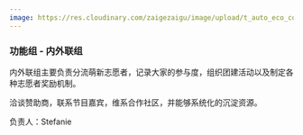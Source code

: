 ```yaml
---
image: https://res.cloudinary.com/zaigezaigu/image/upload/t_auto_eco_compression/v1670296958/zgzg-io-website/%E6%88%90%E4%B8%BA%E5%BF%97%E6%84%BF%E8%80%85/cytonn-photography-n95VMLxqM2I-unsplash_ruhhoo.jpg
---
```


### 功能组 - 内外联组

内外联组主要负责分流萌新志愿者，记录大家的参与度，组织团建活动以及制定各种志愿者奖励机制。

洽谈赞助商，联系节目嘉宾，维系合作社区，并能够系统化的沉淀资源。

负责人：Stefanie
